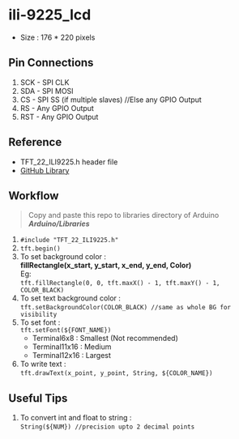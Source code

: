 # ili-9225_lcd
- Size : 176 * 220 pixels

## Pin Connections
1. SCK - SPI CLK
2. SDA - SPI MOSI
3. CS  - SPI SS (if multiple slaves) //Else any GPIO Output
4. RS  - Any GPIO Output
5. RST - Any GPIO Output

## Reference
- TFT_22_ILI9225.h header file 
- [GitHub Library](https://github.com/Nkawu/TFT_22_ILI9225)

## Workflow
>Copy and paste this repo to libraries directory of Arduino ***Arduino/Libraries***


1. ```#include "TFT_22_ILI9225.h"```
2. ```tft.begin()```
3. To set background color : <br>
   **fillRectangle(x_start, y_start, x_end, y_end, Color)**<br>
   Eg:<br>
   ```tft.fillRectangle(0, 0, tft.maxX() - 1, tft.maxY() - 1, COLOR_BLACK)```
4. To set text background color :<br>
   ```tft.setBackgroundColor(COLOR_BLACK) //same as whole BG for visibility```
5. To set font :<br>
   ```tft.setFont(${FONT_NAME})```
   - Terminal6x8   : Smallest (Not recommended)
   - Terminal11x16 : Medium
   - Terminal12x16 : Largest
6. To write text :<br>
   ```tft.drawText(x_point, y_point, String, ${COLOR_NAME})```
   
## Useful Tips
1. To convert int and float to string : <br>
   ```String(${NUM}) //precision upto 2 decimal points```
   